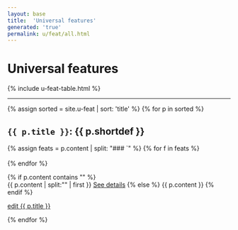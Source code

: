 ```yaml
---
layout: base
title:  'Universal features'
generated: 'true'
permalink: u/feat/all.html
---
```


# Universal features

{% include u-feat-table.html %}

----------

{% assign sorted = site.u-feat | sort: 'title' %}
{% for p in sorted %}

<div about="#has{{ p.title }}" property="rdf:type" resource="owl:ObjectProperty">
	<div property="rdfs:range" resource="#{{ p.title }}"/>
</div>
<div about="#{{ p.title }}" property="rdfs:subClassOf" resource="#Concept">
	<a id="al-u-feat/{{ p.title }}" class="al-dest"/>
	<h2><code>{{ p.title }}</code>: {{ p.shortdef }}</h2>
	<div property="rdfs:comment">
	{% assign feats = p.content | split: "### `" %}
	{% for f in feats %}
		<div style="visibility: hidden">{{ f }}</div>
	{% endfor %}

{% if p.content contains "<!--details-->" %}    
{{ p.content | split:"<!--details-->" | first }}
		<a property="rdfs:seeAlso" href="{{ p.title }}" class="al-doc">See details</a>
{% else %}
{{ p.content }}
{% endif %}
	</div>
	<a href="{{ site.git_edit }}/{% if p.collection %}{{ p.relative_path }}{% else %}{{ p.path }}{% endif %}" target="#">edit {{ p.title }}</a>
</div>
{% endfor %}
